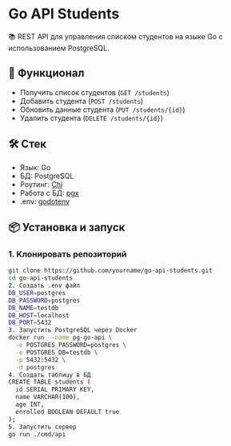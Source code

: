 # Go API Students

📚 REST API для управления списком студентов на языке Go с использованием PostgreSQL.

## 🚀 Функционал

- Получить список студентов (`GET /students`)
- Добавить студента (`POST /students`)
- Обновить данные студента (`PUT /students/{id}`)
- Удалить студента (`DELETE /students/{id}`)

## 🛠️ Стек

- Язык: Go
- БД: PostgreSQL
- Роутинг: [Chi](https://github.com/go-chi/chi)
- Работа с БД: [pgx](https://github.com/jackc/pgx)
- .env: [godotenv](https://github.com/joho/godotenv)

## 📦 Установка и запуск

### 1. Клонировать репозиторий

```bash
git clone https://github.com/yourname/go-api-students.git
cd go-api-students
2. Создать .env файл
DB_USER=postgres
DB_PASSWORD=postgres
DB_NAME=testdb
DB_HOST=localhost
DB_PORT=5432
3. Запустить PostgreSQL через Docker
docker run --name pg-go-api \
  -e POSTGRES_PASSWORD=postgres \
  -e POSTGRES_DB=testdb \
  -p 5432:5432 \
  -d postgres
4. Создать таблицу в БД
CREATE TABLE students (
  id SERIAL PRIMARY KEY,
  name VARCHAR(100),
  age INT,
  enrolled BOOLEAN DEFAULT true
);
5. Запустить сервер
go run ./cmd/api
